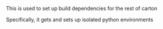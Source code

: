 This is used to set up build dependencies for the rest of carton

Specifically, it gets and sets up isolated python environments